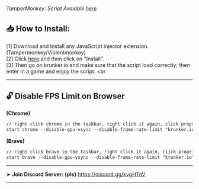 
<!-- | X | Script | Extension | Client |
| --- | --- | --- | --- |
| Avaiable | ❌ | ❌ | ❌ |
| Updated | ❌ | ❌ | ❌ |
| ESP | ❌ | ❌ | ❌ |
| NameTags | ❌ | ❌ | ❌ |
| AimBot | ❌ | ❌ | ❌ |
| Detected (Patched) | ✅ | ✅ | ✅ | -->

###### TamperMonkey: _Script Avaiable_  <a href="https://github.com/AnonHexo/Krunker/nametags.user.js">here</a>

## 📥 How to Install:

[1] Download and Install any JavaScript injector extension. (Tampermonkey/Violentmonkey) <br>
[2] Click <a href="https://github.com/AnonHexo/Krunker/raw/master/nametags.user.js">here</a> and then click on "Install". <br>
[3] Then go on krunker.io and make sure that the script load correctly; then enter in a game and enjoy the script. <br
___________________________________________

## 🔓 Disable FPS Limit on Browser

**(Chrome)**
```diff
// right click chrome in the taskbar, right click it again, click proprieties and add this code out of the quotations mark (")
start chrome --disable-gpu-vsync --disable-frame-rate-limit "krunker.io" 
```

**(Brave)**
```diff
// right click brave in the taskbar, right click it again, click proprieties and add this code out of the quotations mark (")
start brave --disable-gpu-vsync --disable-frame-rate-limit "krunker.io" 
```
_________________________________________________________________________


➤ **Join Discord Server: (pls)**
https://discord.gg/kvgHTnV

___________________________________________
